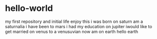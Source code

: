 # hello-world
my first repository and initial life enjoy this
i was born on saturn am a saturnalia
i have been to mars
i had my education on jupiter
iwould like to get married on venus to a venusuvian
now am on earth 
hello earth
